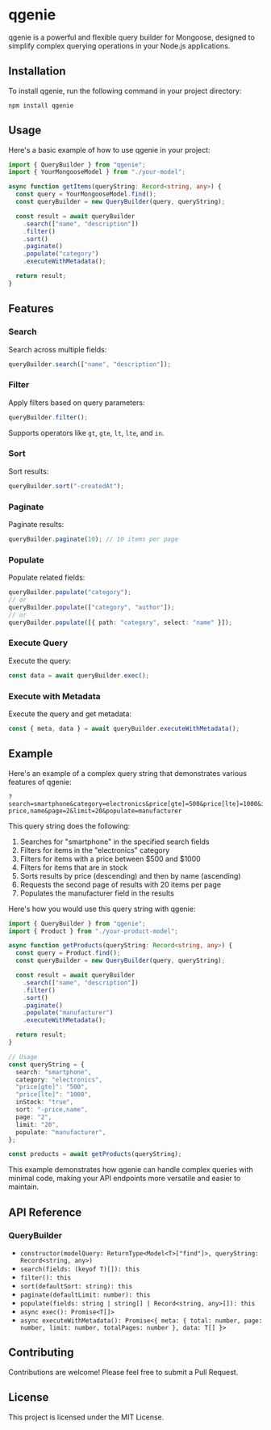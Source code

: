 # qgenie

qgenie is a powerful and flexible query builder for Mongoose, designed to simplify complex querying operations in your Node.js applications.

## Installation

To install qgenie, run the following command in your project directory:

```
npm install qgenie
```

## Usage

Here's a basic example of how to use qgenie in your project:

```typescript
import { QueryBuilder } from "qgenie";
import { YourMongooseModel } from "./your-model";

async function getItems(queryString: Record<string, any>) {
  const query = YourMongooseModel.find();
  const queryBuilder = new QueryBuilder(query, queryString);

  const result = await queryBuilder
    .search(["name", "description"])
    .filter()
    .sort()
    .paginate()
    .populate("category")
    .executeWithMetadata();

  return result;
}
```

## Features

### Search

Search across multiple fields:

```typescript
queryBuilder.search(["name", "description"]);
```

### Filter

Apply filters based on query parameters:

```typescript
queryBuilder.filter();
```

Supports operators like `gt`, `gte`, `lt`, `lte`, and `in`.

### Sort

Sort results:

```typescript
queryBuilder.sort("-createdAt");
```

### Paginate

Paginate results:

```typescript
queryBuilder.paginate(10); // 10 items per page
```

### Populate

Populate related fields:

```typescript
queryBuilder.populate("category");
// or
queryBuilder.populate(["category", "author"]);
// or
queryBuilder.populate([{ path: "category", select: "name" }]);
```

### Execute Query

Execute the query:

```typescript
const data = await queryBuilder.exec();
```

### Execute with Metadata

Execute the query and get metadata:

```typescript
const { meta, data } = await queryBuilder.executeWithMetadata();
```

## Example

Here's an example of a complex query string that demonstrates various features of qgenie:

```
?search=smartphone&category=electronics&price[gte]=500&price[lte]=1000&inStock=true&sort=-price,name&page=2&limit=20&populate=manufacturer
```

This query string does the following:

1. Searches for "smartphone" in the specified search fields
2. Filters for items in the "electronics" category
3. Filters for items with a price between $500 and $1000
4. Filters for items that are in stock
5. Sorts results by price (descending) and then by name (ascending)
6. Requests the second page of results with 20 items per page
7. Populates the manufacturer field in the results

Here's how you would use this query string with qgenie:

```typescript
import { QueryBuilder } from "qgenie";
import { Product } from "./your-product-model";

async function getProducts(queryString: Record<string, any>) {
  const query = Product.find();
  const queryBuilder = new QueryBuilder(query, queryString);

  const result = await queryBuilder
    .search(["name", "description"])
    .filter()
    .sort()
    .paginate()
    .populate("manufacturer")
    .executeWithMetadata();

  return result;
}

// Usage
const queryString = {
  search: "smartphone",
  category: "electronics",
  "price[gte]": "500",
  "price[lte]": "1000",
  inStock: "true",
  sort: "-price,name",
  page: "2",
  limit: "20",
  populate: "manufacturer",
};

const products = await getProducts(queryString);
```

This example demonstrates how qgenie can handle complex queries with minimal code, making your API endpoints more versatile and easier to maintain.

## API Reference

### QueryBuilder<T>

- `constructor(modelQuery: ReturnType<Model<T>["find"]>, queryString: Record<string, any>)`
- `search(fields: (keyof T)[]): this`
- `filter(): this`
- `sort(defaultSort: string): this`
- `paginate(defaultLimit: number): this`
- `populate(fields: string | string[] | Record<string, any>[]): this`
- `async exec(): Promise<T[]>`
- `async executeWithMetadata(): Promise<{ meta: { total: number, page: number, limit: number, totalPages: number }, data: T[] }>`

## Contributing

Contributions are welcome! Please feel free to submit a Pull Request.

## License

This project is licensed under the MIT License.
